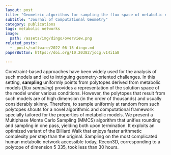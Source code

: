 ```yaml
---
layout: post
title: "Geometric algorithms for sampling the flux space of metabolic networks"
subtitle: "Journal of Computational Geometry"
category: publications
tags: metabolic networks
image:
  path: /assets/img/dingo/overview.png
related_posts:
  - _posts/software/2022-06-15-dingo.md
paperButton: https://doi.org/10.20382/jocg.v14i1a8

---
```



Constraint-based approaches have been widely used for the analysis of such models and led to intriguing geometry-oriented challenges. 
In this setting, **sampling** uniformly points from polytopes derived from metabolic models (*flux sampling*) provides a representation of the solution space of the model under various conditions. 
However, the polytopes that result from such models are of high dimension (in the order of thousands) and usually considerably skinny. Therefore, to sample uniformly at random from such polytopes shouts for a novel algorithmic and computational framework specially tailored for the properties of metabolic models. 
We present a Multiphase Monte Carlo Sampling (MMCS) algorithm that unifies rounding and sampling in one pass, yielding both upon termination. 
It exploits an optimized variant of the Billiard Walk that enjoys faster arithmetic complexity per step than the original. 
Sampling on the most complicated human metabolic network accessible today, Recon3D, corresponding to a polytope of dimension 5 335, took less than 30 hours. 



